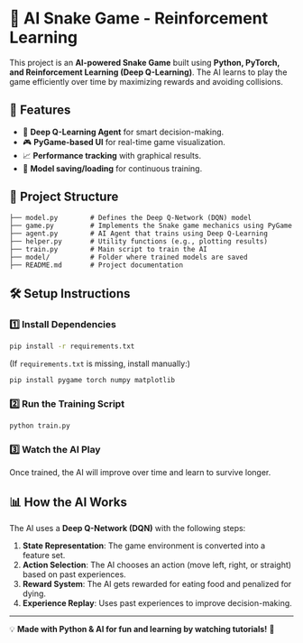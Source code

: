 # 🐍 AI Snake Game - Reinforcement Learning

This project is an **AI-powered Snake Game** built using **Python, PyTorch, and Reinforcement Learning (Deep Q-Learning)**. The AI learns to play the game efficiently over time by maximizing rewards and avoiding collisions.

## 🚀 Features
- 🧠 **Deep Q-Learning Agent** for smart decision-making.
- 🎮 **PyGame-based UI** for real-time game visualization.
- 📈 **Performance tracking** with graphical results.
- 🔄 **Model saving/loading** for continuous training.

## 📂 Project Structure
```
├── model.py        # Defines the Deep Q-Network (DQN) model
├── game.py         # Implements the Snake game mechanics using PyGame
├── agent.py        # AI Agent that trains using Deep Q-Learning
├── helper.py       # Utility functions (e.g., plotting results)
├── train.py        # Main script to train the AI
├── model/          # Folder where trained models are saved
├── README.md       # Project documentation
```

## 🛠️ Setup Instructions

### 1️⃣ Install Dependencies
```bash
pip install -r requirements.txt
```
(If `requirements.txt` is missing, install manually:)
```bash
pip install pygame torch numpy matplotlib
```

### 2️⃣ Run the Training Script
```bash
python train.py
```

### 3️⃣ Watch the AI Play
Once trained, the AI will improve over time and learn to survive longer.

## 📊 How the AI Works
The AI uses a **Deep Q-Network (DQN)** with the following steps:
1. **State Representation**: The game environment is converted into a feature set.
2. **Action Selection**: The AI chooses an action (move left, right, or straight) based on past experiences.
3. **Reward System**: The AI gets rewarded for eating food and penalized for dying.
4. **Experience Replay**: Uses past experiences to improve decision-making.




---
💡 **Made with Python & AI for fun and learning by watching tutorials!** 🚀

